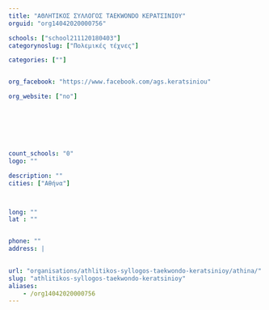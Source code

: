 ```yaml
---
title: "ΑΘΛΗΤΙΚΟΣ ΣΥΛΛΟΓΟΣ TAEKWONDO ΚΕΡΑΤΣΙΝΙΟΥ"
orguid: "org14042020000756"

schools: ["school211120180403"]
categorynoslug: ["Πολεμικές τέχνες"]

categories: [""]


org_facebook: "https://www.facebook.com/ags.keratsiniou"

org_website: ["no"]







count_schools: "0"
logo: ""

description: ""
cities: ["Αθήνα"]



long: ""
lat : ""


phone: ""
address: |
    

url: "organisations/athlitikos-syllogos-taekwondo-keratsinioy/athina/"
slug: "athlitikos-syllogos-taekwondo-keratsinioy"
aliases:
    - /org14042020000756
---
```



